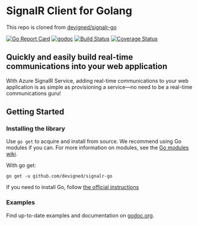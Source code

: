 # SignalR Client for Golang

This repo is cloned from [devigned/signalr-go](https://github.com/devigned/signalr-go)

[![Go Report Card](https://goreportcard.com/badge/github.com/devigned/signalr-go)](https://goreportcard.com/report/github.com/devigned/signalr-go)
[![godoc](https://godoc.org/github.com/devigned/signalr-go?status.svg)](https://godoc.org/github.com/devigned/signalr-go)
[![Build Status](https://travis-ci.org/devigned/signalr-go.svg?branch=master)](https://travis-ci.org/devigned/signalr-go)
[![Coverage Status](https://coveralls.io/repos/github/devigned/signalr-go/badge.svg?branch=master)](https://coveralls.io/github/devigned/signalr-go?branch=master)

## Quickly and easily build real-time communications into your web application 
With Azure SignalR Service, adding real-time communications to your web application is as simple as provisioning a 
service—no need to be a real-time communications guru!

## Getting Started
### Installing the library
Use `go get` to acquire and install from source. We recommend using Go modules if you can.
For more information on modules, see the [Go modules wiki](https://github.com/golang/go/wiki/Modules).

With go get:
```
go get -u github.com/devigned/signalr-go
```

If you need to install Go, follow [the official instructions](https://golang.org/dl/)

### Examples

Find up-to-date examples and documentation on [godoc.org](https://godoc.org/github.com/devigned/signalr-go#pkg-examples).